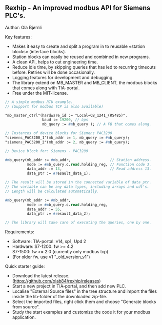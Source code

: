 Rexhip - An improved modbus API for Siemens PLC's.
---------------------------------------------
Author:   Ola Bjørnli

Key features:
 - Makes it easy to create and split a program in to reusable «station blocks» (interface blocks).
 - Station blocks can easily be reused and combined in new programs.
 - A clean API, helps to cut engineering time.
 - Reduce idle time, by skipping queries that has led to recurring timeouts before. Retries will be done occasionally.
 - Logging features for development and debugging.
 - The library extend on MB_MASTER and MB_CLIENT, the modbus blocks that comes along with TIA-portal.
 - Free under the MIT-license.

```pascal
// A simple modbus RTU example. 
// (Support for modbus TCP is also available)

"mb_master_ctrl"(hardware_id := "Local~CB_1241_(RS485)", 
                 baud := 19200, // bps                
                 mb_query := #mb_query ); // A FB that comes along.

// Instances of device blocks for Siemens PAC3200. 
"siemens_PAC3200_1"(mb_addr := 1, mb_query := #mb_query);
"siemens_PAC3200_2"(mb_addr := 2, mb_query := #mb_query);
```

```pascal
// Device block for: Siemens - PAC3200

#mb_query(mb_addr := #mb_addr,                  // Station address.
          mode := #mb_query.c.read.holding_reg, // Function code 3.
          data_addr := 13,                      // Read address 13.          
          data_ptr := #resault_data_1);                   

// The result will be stored in the connected variable of data_ptr. 
// The variable can be any data types, including arrays and udt's.
// Length will be calculated automatically. 

#mb_query(mb_addr := #mb_addr,                 
          mode := #mb_query.c.read.holding_reg, 
          data_addr := 55,                            
          data_ptr := #resault_data_2);

// The library will take care of executing the queries, one by one. 
```
   
Requirements:
 - Software: TIA-portal: v14, sp1, Upd 2
 - Hardware: S7-1200: fw >= 4.2   
             S7-1500: fw >= 2.0   (currently only modbus tcp)
 - (For older fw. use v1 "_old_version_v1")
   
Quick starter guide:
 - Download the latest release. (https://github.com/olab84/rexhip/releases)
 - Start a new project in TIA-portal, and then add new PLC.
 - Localise "External Source files" in the tree structure and import the files inside the lib-folder of the downloaded zip-file.
 - Select the imported files, right click them and choose "Generate blocks from source".
 - Study the start examples and customize the code it for your modbus application.
